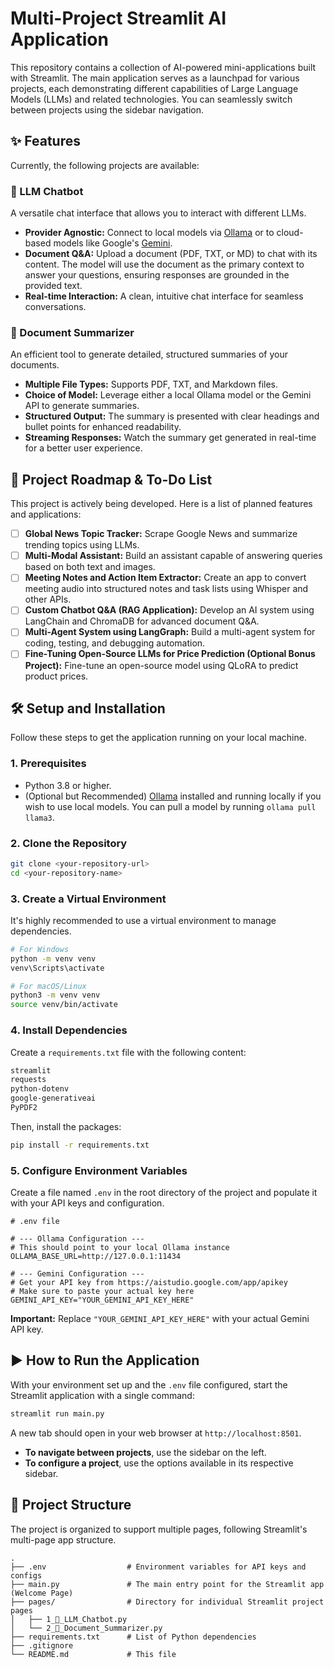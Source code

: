 # Multi-Project Streamlit AI Application

This repository contains a collection of AI-powered mini-applications built with Streamlit. The main application serves as a launchpad for various projects, each demonstrating different capabilities of Large Language Models (LLMs) and related technologies. You can seamlessly switch between projects using the sidebar navigation.

## ✨ Features

Currently, the following projects are available:

### 🤖 LLM Chatbot
A versatile chat interface that allows you to interact with different LLMs.
- **Provider Agnostic:** Connect to local models via [Ollama](https://ollama.com/) or to cloud-based models like Google's [Gemini](https://ai.google.dev/).
- **Document Q&A:** Upload a document (PDF, TXT, or MD) to chat with its content. The model will use the document as the primary context to answer your questions, ensuring responses are grounded in the provided text.
- **Real-time Interaction:** A clean, intuitive chat interface for seamless conversations.

### 📄 Document Summarizer
An efficient tool to generate detailed, structured summaries of your documents.
- **Multiple File Types:** Supports PDF, TXT, and Markdown files.
- **Choice of Model:** Leverage either a local Ollama model or the Gemini API to generate summaries.
- **Structured Output:** The summary is presented with clear headings and bullet points for enhanced readability.
- **Streaming Responses:** Watch the summary get generated in real-time for a better user experience.

## 🚀 Project Roadmap & To-Do List

This project is actively being developed. Here is a list of planned features and applications:

- [ ] **Global News Topic Tracker:** Scrape Google News and summarize trending topics using LLMs.
- [ ] **Multi-Modal Assistant:** Build an assistant capable of answering queries based on both text and images.
- [ ] **Meeting Notes and Action Item Extractor:** Create an app to convert meeting audio into structured notes and task lists using Whisper and other APIs.
- [ ] **Custom Chatbot Q&A (RAG Application):** Develop an AI system using LangChain and ChromaDB for advanced document Q&A.
- [ ] **Multi-Agent System using LangGraph:** Build a multi-agent system for coding, testing, and debugging automation.
- [ ] **Fine-Tuning Open-Source LLMs for Price Prediction (Optional Bonus Project):** Fine-tune an open-source model using QLoRA to predict product prices.

## 🛠️ Setup and Installation

Follow these steps to get the application running on your local machine.

### 1. Prerequisites
- Python 3.8 or higher.
- (Optional but Recommended) [Ollama](https://ollama.com/) installed and running locally if you wish to use local models. You can pull a model by running `ollama pull llama3`.

### 2. Clone the Repository
```bash
git clone <your-repository-url>
cd <your-repository-name>
```

### 3. Create a Virtual Environment
It's highly recommended to use a virtual environment to manage dependencies.
```bash
# For Windows
python -m venv venv
venv\Scripts\activate

# For macOS/Linux
python3 -m venv venv
source venv/bin/activate
```

### 4. Install Dependencies
Create a `requirements.txt` file with the following content:
```txt
streamlit
requests
python-dotenv
google-generativeai
PyPDF2
```
Then, install the packages:
```bash
pip install -r requirements.txt
```

### 5. Configure Environment Variables
Create a file named `.env` in the root directory of the project and populate it with your API keys and configuration.

```dotenv
# .env file

# --- Ollama Configuration ---
# This should point to your local Ollama instance
OLLAMA_BASE_URL=http://127.0.0.1:11434

# --- Gemini Configuration ---
# Get your API key from https://aistudio.google.com/app/apikey
# Make sure to paste your actual key here
GEMINI_API_KEY="YOUR_GEMINI_API_KEY_HERE"
```
**Important:** Replace `"YOUR_GEMINI_API_KEY_HERE"` with your actual Gemini API key.

## ▶️ How to Run the Application

With your environment set up and the `.env` file configured, start the Streamlit application with a single command:

```bash
streamlit run main.py
```

A new tab should open in your web browser at `http://localhost:8501`.

- **To navigate between projects**, use the sidebar on the left.
- **To configure a project**, use the options available in its respective sidebar.

## 📂 Project Structure

The project is organized to support multiple pages, following Streamlit's multi-page app structure.

```
.
├── .env                  # Environment variables for API keys and configs
├── main.py               # The main entry point for the Streamlit app (Welcome Page)
├── pages/                # Directory for individual Streamlit project pages
│   ├── 1_🤖_LLM_Chatbot.py
│   └── 2_📄_Document_Summarizer.py
├── requirements.txt      # List of Python dependencies
├── .gitignore
└── README.md             # This file